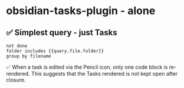 # obsidian-tasks-plugin - alone

## ✅ Simplest query - just Tasks

```tasks
not done
folder includes {{query.file.folder}}
group by filename
```

✅ When a task is edited via the Pencil icon, only one code block is re-rendered.
This suggests that the Tasks rendered is not kept open after closure.

